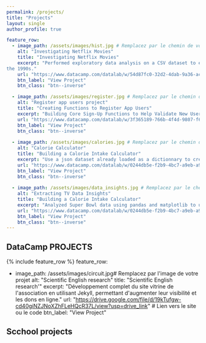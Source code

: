 ```yaml
---
permalink: /projects/
title: "Projects"
layout: single
author_profile: true

feature_row:
  - image_path: /assets/images/hist.jpg # Remplacez par le chemin de votre image
    alt: "Investigating Netflix Movies"
    title: "Investigating Netflix Movies"
    excerpt: "Performed exploratory data analysis on a CSV dataset to explore trends in movies from
the 1990s."
    url: "https://www.datacamp.com/datalab/w/54d87fc0-32d2-4dab-9a36-ac2527552262/edit" # Lien vers votre projet
    btn_label: "View Project"
    btn_class: "btn--inverse"

  - image_path: /assets/images/register.jpg # Remplacez par le chemin de votre image
    alt: "Register app users project"
    title: "Creating Functions to Register App Users"
    excerpt: "Building Core Sign-Up Functions to Help Validate New Users with the functions created in the sub-project [Creating Functions to Register App Users](https://www.datacamp.com/datalab/w/3f365189-766b-4f4d-9807-f63e5e7c5955/edit) "
    url: "https://www.datacamp.com/datalab/w/3f365189-766b-4f4d-9807-f63e5e7c5955/edit" # Lien vers votre projet
    btn_label: "View Project"
    btn_class: "btn--inverse"
    
  - image_path: /assets/images/calories.jpg # Remplacez par le chemin de votre image
    alt: "Calorie Calculator"
    title: "Building a Calorie Intake Calculator"
    excerpt: "Use a json dataset already loaded as a dictionnary to create functions to calculate and display total nutritional values"
    url: "https://www.datacamp.com/datalab/w/0244db5e-f2b9-4bc7-a9eb-a924fb23c52a/edit" # Lien vers votre projet
    btn_label: "View Project"
    btn_class: "btn--inverse"
  
  - image_path: /assets/images/data_insights.jpg # Remplacez par le chemin de votre image
    alt: "Extracting TV Data Insights"
    title: "Building a Calorie Intake Calculator"
    excerpt: "Analyzed Super Bowl data using pandas and matplotlib to uncover insights about viewership, game outcomes, and halftime shows."
    url: "https://www.datacamp.com/datalab/w/0244db5e-f2b9-4bc7-a9eb-a924fb23c52a/edit" # Lien vers votre projet
    btn_label: "View Project"
    btn_class: "btn--inverse"
---
```


## DataCamp PROJECTS

{% include feature_row %}
feature_row:
  - image_path: /assets/images/circuit.jpg# Remplacez par l'image de votre projet
    alt: "Scientific English research"
    title: "Scientific English research'"
    excerpt: "Développement complet du site vitrine de l'association en utilisant Jekyll, permettant d'augmenter leur visibilité et les dons en ligne."
    url: "https://drive.google.com/file/d/19kTufgw-cd40giNZJNoXZhFLeHQcR37L/view?usp=drive_link" # Lien vers le site ou le code
    btn_label: "View Project"
## Scchool projects

  
